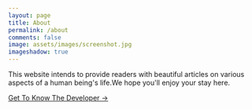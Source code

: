 ```yaml
---
layout: page
title: About
permalink: /about
comments: false
image: assets/images/screenshot.jpg
imageshadow: true
---
```


This website intends to provide readers with beautiful articles on various aspects of a human being's life.We hope you'll enjoy your stay here.

<a target="_blank" href="https://gwamakacharles.netlify.app" class="btn btn-dark"> Get To Know The Developer &rarr;</a>
